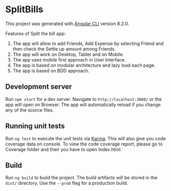 # SplitBills

This project was generated with [Angular CLI](https://github.com/angular/angular-cli) version 8.2.0.

Features of Split the bill app:

1. The app will allow to add Friends, Add Expense by selecting Friend and then check the Settle up amount among Friends.
2. The app will work on Desktop, Tablet and on Mobile.
3. The app uses mobile first approach in User Interface.
4. The app is based on modular architecture and lazy load each page.
5. The app is based on BDD approach.

## Development server

Run `npm start` for a dev server. Navigate to `http://localhost:3000/` or the app will open on Browser. The app will automatically reload if you change any of the source files.


## Running unit tests

Run `ng test` to execute the unit tests via [Karma](https://karma-runner.github.io).
This will also give you code coverage data on console.
To view the code coverage report, please go to Coverage folder and their you have to open Index.html. 


## Build

Run `ng build` to build the project. The build artifacts will be stored in the `dist/` directory. Use the `--prod` flag for a production build.


